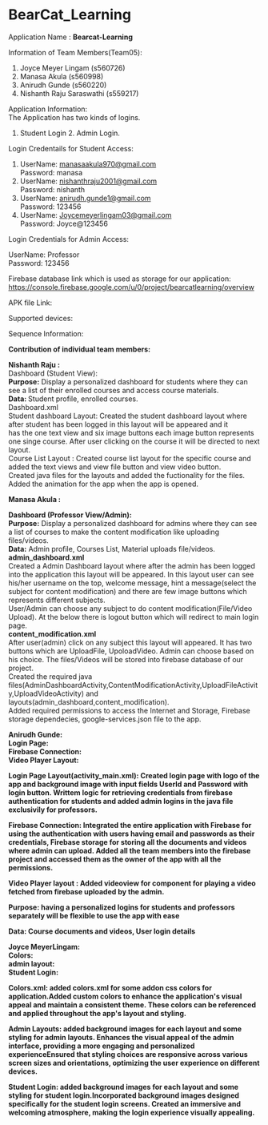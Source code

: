 # BearCat_Learning
Application  Name : <b> Bearcat-Learning </b>  <br>

Information of Team Members(Team05): 
1. Joyce Meyer Lingam (s560726)  <br>
2. Manasa Akula (s560998) <br>
3. Anirudh Gunde (s560220)  <br>
4. Nishanth Raju Saraswathi (s559217) <br>
 
Application Information:   <br>
The Application has two kinds of logins. <br>
1. Student Login 2. Admin Login. <br>

Login Credentails for Student Access: <br>
 1. UserName: manasaakula970@gmail.com  <br>
     Password: manasa    <br>
 2. UserName:  nishanthraju2001@gmail.com<br>
     Password:  nishanth<br>
 3. UserName:  anirudh.gunde1@gmail.com<br>
     Password:  123456<br>
 4. UserName:   Joycemeyerlingam03@gmail.com<br>
     Password: Joyce@123456  <br>
     
Login Credentials for Admin Access: <br>

  UserName: Professor <br>
  Password: 123456  <br>

Firebase database link which is used as storage for our application: <br>
https://console.firebase.google.com/u/0/project/bearcatlearning/overview  <br>

APK file Link: <br>

Supported devices: <br>

Sequence Information: <br>


<b>Contribution of individual team members:</b><br>

<b>Nishanth Raju :</b> <br>
Dashboard (Student View): <br>
<b>Purpose:</b> Display a personalized dashboard for students where they can see a list of their enrolled courses and access course materials. <br>
<b>Data: </b>Student profile, enrolled courses. <br>
Dashboard.xml <br>
Student dashboard Layout: Created the student dashboard layout where after student has been logged in this layout will be appeared and it <br> has the one text view and six image buttons each image button represents one singe course. After user clicking on the course it will be directed to next layout. <br>
Course List Layout : Created course list layout for the specific course and added the text views and view file button and view video button.<br>
Created java files for the layouts and added the fuctionality for the files.<br>
Added the animation for the app when the app is opened.<br>

<b>Manasa Akula :</b> <br>

<b>Dashboard (Professor View/Admin): </b> <br>
<b>Purpose:</b> Display a personalized dashboard for admins where they can see a list of courses to make the content modification like uploading files/videos. <br>
<b>Data:</b> Admin profile, Courses List, Material uploads file/videos. <br>
<b>admin_dashboard.xml</b> <br>
Created a Admin Dashboard layout where after the admin has been logged into the application this layout will be appeared. In this layout user can see his/her username on the top, welcome message, hint a message(select the subject for content modification) and there are few image buttons which represents different subjects. <br>
User/Admin can choose any subject to do content modification(File/Video Upload). At the below there is logout button which will redirect to main login page. <br>
<b>content_modification.xml</b>  <br>
After user(admin) click on any subject this layout will appeared. It has two buttons which are UploadFile, UpoloadVideo. Admin can choose based on his choice. The files/Videos will be stored into firebase database of our project. <br>
Created the required java files(AdminDashboardActivity,ContentModificationActivity,UploadFileActivity,UploadVideoActivity) and layouts(admin_dashboard,content_modification). <br>
Added required  permissions to access the Internet and Storage, Firebase storage dependecies, google-services.json file to the app.

<b>Anirudh Gunde:<b> <br>
<b>Login Page: <b><br>
<b>Firebase Connection: <b><br>
<b>Video Player Layout: <b><br>

<b>Login Page Layout(activity_main.xml):<b> Created login page with logo of the app and background image with input fields UserId and Password with login button. Writtem logic for retrieving credentials from firebase authentication for students and added admin logins in the java file exclusivily for professors. <br>

<b>Firebase Connection: <b> Integrated the entire application with Firebase for using the authentication with users having email and passwords as their credentials, Firebase storage for storing all the documents and videos where admin can upload. Added all the team members into the firebase project and accessed them as the owner of the app with all the permissions.  <br>

<b>Video Player layout : <b>Added videoview for component for playing a video fetched from firebase uploaded by the admin. <br>

<b>Purpose: <b>having a personalized logins for students and professors separately will be flexible to use the app with ease <br>

<b>Data:<b> Course documents and videos, User login details <br>


<b>Joyce MeyerLingam:<b> <br>
<b>Colors: <b><br>
<b>admin layout: <b><br>
<b>Student Login: <b><br>

<b>Colors.xml: added colors.xml for some addon css colors for application.Added custom colors to enhance the application's visual appeal and maintain a consistent theme.
These colors can be referenced and applied throughout the app's layout and styling.<br>

<b>Admin Layouts: added background images for each layout and some styling for admin layouts.
Enhances the visual appeal of the admin interface, providing a more engaging and personalized experienceEnsured that styling choices are responsive across various screen sizes and orientations, optimizing the user experience on different devices.<br>

<b>Student Login: added background images for each layout and some styling for student login.Incorporated background images designed specifically for the student login screens. Created an immersive and welcoming atmosphere, making the login experience visually appealing.<br>


